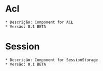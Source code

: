# Acl #
	* Descrição: Component for ACL 
	* Versão: 0.1 BETA

# Session #
	* Descrição: Component for SessionStorage 
	* Versão: 0.1 BETA
